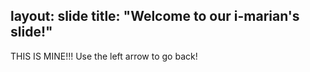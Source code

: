 layout: slide
title: "Welcome to our i-marian's slide!"
---
THIS IS MINE!!!
Use the left arrow to go back!